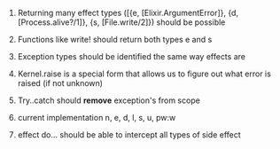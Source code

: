 1. Returning many effect types ([{e, [Elixir.ArgumentError]}, {d, [Process.alive?/1]}, {s, [File.write/2]}) should be possible
2. Functions like write! should return both types e and s
3. Exception types should be identified the same way effects are
4. Kernel.raise is a special form that allows us to figure out what error is raised (if not unknown)
5. Try..catch should **remove** exception's from scope
6. current implementation n, e, d, l, s, u, pw:w

6. effect do... should be able to intercept all types of side effect 
